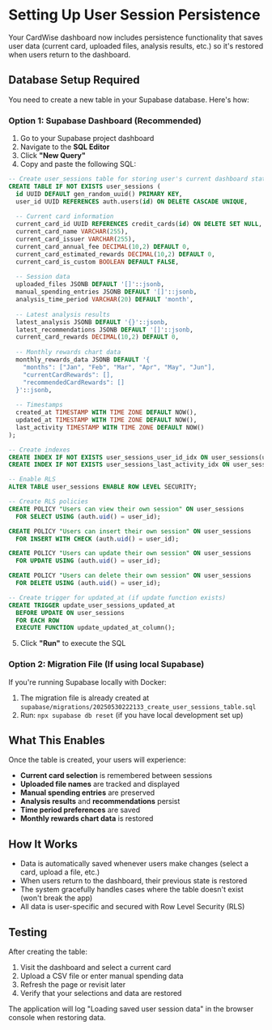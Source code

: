 # Setting Up User Session Persistence

Your CardWise dashboard now includes persistence functionality that saves user data (current card, uploaded files, analysis results, etc.) so it's restored when users return to the dashboard.

## Database Setup Required

You need to create a new table in your Supabase database. Here's how:

### Option 1: Supabase Dashboard (Recommended)

1. Go to your Supabase project dashboard
2. Navigate to the **SQL Editor**
3. Click **"New Query"**
4. Copy and paste the following SQL:

```sql
-- Create user_sessions table for storing user's current dashboard state
CREATE TABLE IF NOT EXISTS user_sessions (
  id UUID DEFAULT gen_random_uuid() PRIMARY KEY,
  user_id UUID REFERENCES auth.users(id) ON DELETE CASCADE UNIQUE,
  
  -- Current card information
  current_card_id UUID REFERENCES credit_cards(id) ON DELETE SET NULL,
  current_card_name VARCHAR(255),
  current_card_issuer VARCHAR(255),
  current_card_annual_fee DECIMAL(10,2) DEFAULT 0,
  current_card_estimated_rewards DECIMAL(10,2) DEFAULT 0,
  current_card_is_custom BOOLEAN DEFAULT FALSE,
  
  -- Session data
  uploaded_files JSONB DEFAULT '[]'::jsonb,
  manual_spending_entries JSONB DEFAULT '[]'::jsonb,
  analysis_time_period VARCHAR(20) DEFAULT 'month',
  
  -- Latest analysis results
  latest_analysis JSONB DEFAULT '{}'::jsonb,
  latest_recommendations JSONB DEFAULT '[]'::jsonb,
  current_card_rewards DECIMAL(10,2) DEFAULT 0,
  
  -- Monthly rewards chart data
  monthly_rewards_data JSONB DEFAULT '{
    "months": ["Jan", "Feb", "Mar", "Apr", "May", "Jun"],
    "currentCardRewards": [],
    "recommendedCardRewards": []
  }'::jsonb,
  
  -- Timestamps
  created_at TIMESTAMP WITH TIME ZONE DEFAULT NOW(),
  updated_at TIMESTAMP WITH TIME ZONE DEFAULT NOW(),
  last_activity TIMESTAMP WITH TIME ZONE DEFAULT NOW()
);

-- Create indexes
CREATE INDEX IF NOT EXISTS user_sessions_user_id_idx ON user_sessions(user_id);
CREATE INDEX IF NOT EXISTS user_sessions_last_activity_idx ON user_sessions(last_activity);

-- Enable RLS
ALTER TABLE user_sessions ENABLE ROW LEVEL SECURITY;

-- Create RLS policies
CREATE POLICY "Users can view their own session" ON user_sessions
  FOR SELECT USING (auth.uid() = user_id);

CREATE POLICY "Users can insert their own session" ON user_sessions
  FOR INSERT WITH CHECK (auth.uid() = user_id);

CREATE POLICY "Users can update their own session" ON user_sessions
  FOR UPDATE USING (auth.uid() = user_id);

CREATE POLICY "Users can delete their own session" ON user_sessions
  FOR DELETE USING (auth.uid() = user_id);

-- Create trigger for updated_at (if update function exists)
CREATE TRIGGER update_user_sessions_updated_at 
  BEFORE UPDATE ON user_sessions
  FOR EACH ROW 
  EXECUTE FUNCTION update_updated_at_column();
```

5. Click **"Run"** to execute the SQL

### Option 2: Migration File (If using local Supabase)

If you're running Supabase locally with Docker:

1. The migration file is already created at `supabase/migrations/20250530222133_create_user_sessions_table.sql`
2. Run: `npx supabase db reset` (if you have local development set up)

## What This Enables

Once the table is created, your users will experience:

- **Current card selection** is remembered between sessions
- **Uploaded file names** are tracked and displayed
- **Manual spending entries** are preserved
- **Analysis results** and **recommendations** persist
- **Time period preferences** are saved
- **Monthly rewards chart data** is restored

## How It Works

- Data is automatically saved whenever users make changes (select a card, upload a file, etc.)
- When users return to the dashboard, their previous state is restored
- The system gracefully handles cases where the table doesn't exist (won't break the app)
- All data is user-specific and secured with Row Level Security (RLS)

## Testing

After creating the table:

1. Visit the dashboard and select a current card
2. Upload a CSV file or enter manual spending data
3. Refresh the page or revisit later
4. Verify that your selections and data are restored

The application will log "Loading saved user session data" in the browser console when restoring data. 